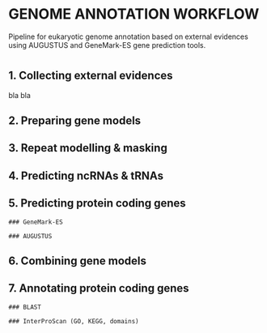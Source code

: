 # GENOME ANNOTATION WORKFLOW
Pipeline for eukaryotic genome annotation based on external evidences using AUGUSTUS and GeneMark-ES gene prediction tools.
#

  ## 1. Collecting external evidences
  
  bla bla

  ## 2. Preparing gene models

  ## 3. Repeat modelling & masking

  ## 4. Predicting ncRNAs & tRNAs
  
  ## 5. Predicting protein coding genes

    ### GeneMark-ES

    ### AUGUSTUS

  ## 6. Combining gene models
  
  ## 7. Annotating protein coding genes
  
    ### BLAST
    
    ### InterProScan (GO, KEGG, domains)
    
    


